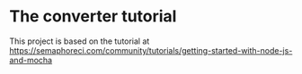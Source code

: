 # The converter tutorial #

This project is based on the tutorial at https://semaphoreci.com/community/tutorials/getting-started-with-node-js-and-mocha
